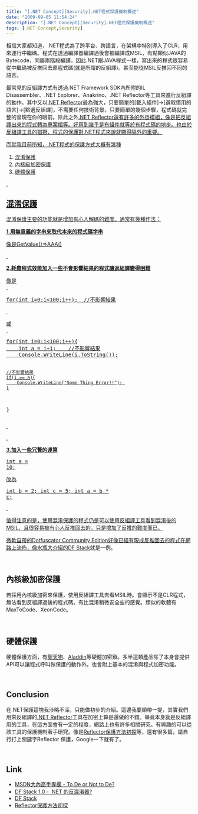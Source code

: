 ```yaml
---
title: "[.NET Concept][Security].NET程式保護機制概述"
date: "2009-09-05 11:54:24"
description: "[.NET Concept][Security].NET程式保護機制概述"
tags: [.NET Concept,Security]
---
```


<p>相信大家都知道，.NET程式為了跨平台、跨語言，在架構中特別導入了CLR，用來運行中繼碼。程式在透過編譯器編譯過後會被編譯成MSIL，有點類似JAVA的Bytecode，同屬兩階段編譯。因此.NET跟JAVA程式一樣，寫出來的程式很容易從中繼碼被反推回去原程式碼(就是所謂的反組譯)。甚至能從MSIL反推回不同的語言。</p><p>最常見的反組譯方式有透過.NET Framework SDK內所附的IL Disassembler、.NET Explorer、Anakrino、.NET Reflector</a>等工具來進行反組譯的動作。其中又以<a target="_blank" href="http://www.red-gate.com/products/reflector/">.NET Reflector</a>最為強大，只要簡單的[載入組件]→[選取慣用的語言]→[點選反組譯]，不需要任何技術背景，只要簡單的幾個步驟，程式碼就完整的呈現在你的眼前。除此之外<a target="_blank" href="http://www.red-gate.com/products/reflector/">.NET Reflector還有許多的外掛模組，像是把反組譯出來的程式轉為專案檔等。好用到幾乎是有組件就等於有程式碼的地步。也由於反組譯工具的猖獗，程式的保護對.NET程式來說就顯得隔外的重要。</p><p>而就我目前所知，.NET程式的保護方式大概有幾種</p><ol><li>混淆保護</li><li>內核級加密保護</li><li>硬體保護</li></ol><p> </p><h2>混淆保護</h2><p>混淆保護主要的功能就是增加有心人解碼的難度。通常有幾種作法：</p><p><strong>1.用無意義的字串來取代本來的程式碼字串 </strong></p><p>像是GetValue()=&gt;AAA()</p><p> </p><p><strong>2.耗費程式效能加入一些不會影響結果的程式讓返組譯變得困難 </strong></p><p>像是 <br /> </p><div style="padding-bottom: 0px; margin: 0px; padding-left: 0px; padding-right: 0px; display: inline; float: none; padding-top: 0px" id="scid:812469c5-0cb0-4c63-8c15-c81123a09de7:948e6d4a-1d34-4ac1-9fa0-a229bc91bff2" class="wlWriterEditableSmartContent"><pre class="c#:nocontrols" name="code">
for(int i=0;i&lt;100;i++);  //不影響結果</pre></div><p> </p><p>或 <br /> </p><div style="padding-bottom: 0px; margin: 0px; padding-left: 0px; padding-right: 0px; display: inline; float: none; padding-top: 0px" id="scid:812469c5-0cb0-4c63-8c15-c81123a09de7:9f6b49fe-6f21-4dd7-9739-c8ddc5120798" class="wlWriterEditableSmartContent"><pre class="c#:nocontrols" name="code">
for(int i=0;i&lt;100;i++){
    int a = i+1;    //不影響結果
    Console.WriteLine(i.ToString());

    //不影響結果
    if(i == a){
        Console.WriteLine("Some Thing Error!!"); 
    }
}</pre></div><p> </p><p> </p><p><strong>3.加入一些冗贅的運算</strong></p><div style="padding-bottom: 0px; margin: 0px; padding-left: 0px; padding-right: 0px; display: inline; float: none; padding-top: 0px" id="scid:812469c5-0cb0-4c63-8c15-c81123a09de7:c2f669cc-46ab-4e44-8842-71decd7bdb7b" class="wlWriterEditableSmartContent"><pre class="c#:nocontrols" name="code">
int a = 10;</pre></div><p>改為</p><div style="padding-bottom: 0px; margin: 0px; padding-left: 0px; padding-right: 0px; display: inline; float: none; padding-top: 0px" id="scid:812469c5-0cb0-4c63-8c15-c81123a09de7:1747ed7a-586f-446e-917a-f3d9302b683f" class="wlWriterEditableSmartContent"><pre class="c#:nocontrols" name="code">
int b = 2; 
int c = 5; 
int a = b * c;</pre></div><p> </p><p>值得注意的是，使用混淆保護的程式仍是可以使用反組譯工具看到混淆後的MSIL，且很容易被有心人反推回去的，只是增加了反推的難度而已。</p><p>微軟自帶的Dotfuscator Community Edition好像已經有現成反推回去的程式在網路上流佈，像水瓶大介紹的DF Stack</a>就是一例。</p><p> </p><h2>內核級加密保護</h2><p>若採用內核級加密來保護，使用反組譯工具去看MSIL時。會顯示不是CLR程式，無法看到反組譯過後的程式碼。有比混淆稍微安全些的感覺。類似的軟體有MaxToCode、XeonCode。</p><p> </p><h2>硬體保護</h2><p>硬體保護方面，有<a target="_blank" href="http://www.safenet-inc.com/products/sentinel/hardware_keys.asp">聖天狗</a>、<a target="_blank" href="http://www.aladdin.com/">Aladdin</a>等硬體加密鎖。多半這類產品除了本身會提供API可以讓程式呼叫做保護的動作外，也會附上基本的混淆與程式加密功能。</p><p> </p><h2>Conclusion</h2><p>在.NET保護這塊我涉略不深，只能做初步的介紹。這邊我要順帶一提，其實我們用來反組譯的<a target="_blank" href="http://www.red-gate.com/products/reflector/">.NET Reflector</a>工具在加密上算是還做的不錯。畢竟本身就是反組譯用的工具，在這方面會有一定的程度，網路上也有許多相關研究。有興趣的可以從該工具的保護機制著手研究。像是<a target="_blank" href="http://www.cnblogs.com/smalldust/archive/2006/07/17/452724.html">Reflector保護方法初探</a>等，還有很多篇，請自行打上關鍵字Reflector 保護，Google一下就有了。</p><p> </p><h2>Link</h2><ul><li><a target="_blank" href="http://www.microsoft.com/taiwan/msdn/columns/DoNet/ToDeoNottoDe.htm">MSDN大內高手專欄 - To De or Not to De?</a> </li><li><a target="_blank" href="http://www.dotblogs.com.tw/chhuang/archive/2008/03/18/1783.aspx">DF Stack 1.0 - .NET 的反混淆器?</a></li><li><a target="_blank" href="http://www.dfstack.com/">DF Stack</a></li><li><a target="_blank" href="http://www.cnblogs.com/smalldust/archive/2006/07/17/452724.html">Reflector保護方法初探</li></ul>
